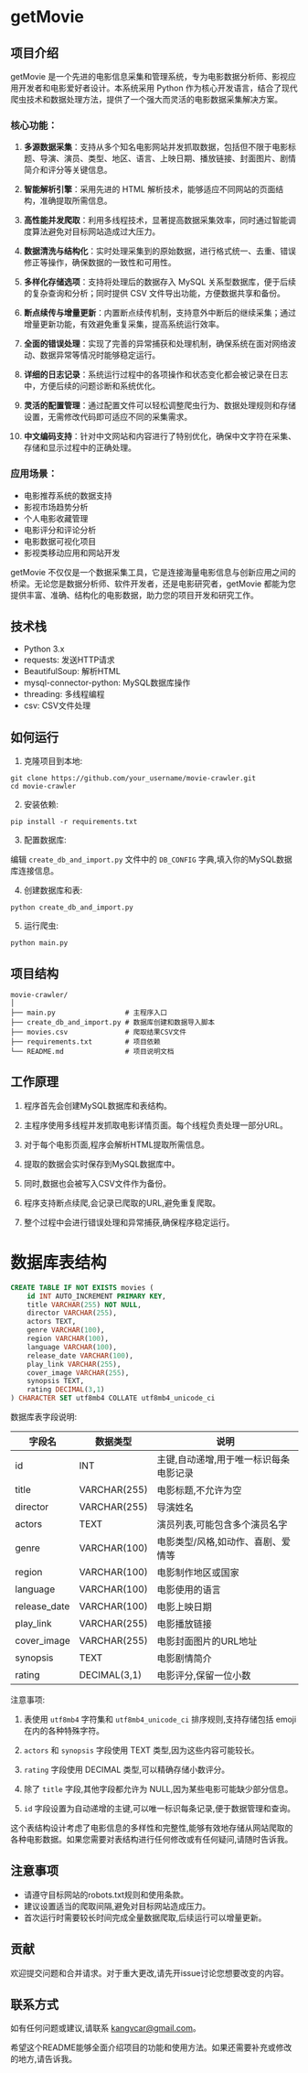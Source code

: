 # getMovie

## 项目介绍

getMovie 是一个先进的电影信息采集和管理系统，专为电影数据分析师、影视应用开发者和电影爱好者设计。本系统采用 Python 作为核心开发语言，结合了现代爬虫技术和数据处理方法，提供了一个强大而灵活的电影数据采集解决方案。

### 核心功能：

1. **多源数据采集**：支持从多个知名电影网站并发抓取数据，包括但不限于电影标题、导演、演员、类型、地区、语言、上映日期、播放链接、封面图片、剧情简介和评分等关键信息。

2. **智能解析引擎**：采用先进的 HTML 解析技术，能够适应不同网站的页面结构，准确提取所需信息。

3. **高性能并发爬取**：利用多线程技术，显著提高数据采集效率，同时通过智能调度算法避免对目标网站造成过大压力。

4. **数据清洗与结构化**：实时处理采集到的原始数据，进行格式统一、去重、错误修正等操作，确保数据的一致性和可用性。

5. **多样化存储选项**：支持将处理后的数据存入 MySQL 关系型数据库，便于后续的复杂查询和分析；同时提供 CSV 文件导出功能，方便数据共享和备份。

6. **断点续传与增量更新**：内置断点续传机制，支持意外中断后的继续采集；通过增量更新功能，有效避免重复采集，提高系统运行效率。

7. **全面的错误处理**：实现了完善的异常捕获和处理机制，确保系统在面对网络波动、数据异常等情况时能够稳定运行。

8. **详细的日志记录**：系统运行过程中的各项操作和状态变化都会被记录在日志中，方便后续的问题诊断和系统优化。

9. **灵活的配置管理**：通过配置文件可以轻松调整爬虫行为、数据处理规则和存储设置，无需修改代码即可适应不同的采集需求。

10. **中文编码支持**：针对中文网站和内容进行了特别优化，确保中文字符在采集、存储和显示过程中的正确处理。

### 应用场景：

- 电影推荐系统的数据支持
- 影视市场趋势分析
- 个人电影收藏管理
- 电影评分和评论分析
- 电影数据可视化项目
- 影视类移动应用和网站开发

getMovie 不仅仅是一个数据采集工具，它是连接海量电影信息与创新应用之间的桥梁。无论您是数据分析师、软件开发者，还是电影研究者，getMovie 都能为您提供丰富、准确、结构化的电影数据，助力您的项目开发和研究工作。


## 技术栈

- Python 3.x
- requests: 发送HTTP请求
- BeautifulSoup: 解析HTML
- mysql-connector-python: MySQL数据库操作
- threading: 多线程编程
- csv: CSV文件处理

## 如何运行

1. 克隆项目到本地:

```
git clone https://github.com/your_username/movie-crawler.git
cd movie-crawler
```

2. 安装依赖:

```
pip install -r requirements.txt
```

3. 配置数据库:

编辑 `create_db_and_import.py` 文件中的 `DB_CONFIG` 字典,填入你的MySQL数据库连接信息。

4. 创建数据库和表:

```
python create_db_and_import.py
```

5. 运行爬虫:

```
python main.py
```

## 项目结构

```
movie-crawler/
│
├── main.py                 # 主程序入口
├── create_db_and_import.py # 数据库创建和数据导入脚本
├── movies.csv              # 爬取结果CSV文件
├── requirements.txt        # 项目依赖
└── README.md               # 项目说明文档
```

## 工作原理

1. 程序首先会创建MySQL数据库和表结构。

2. 主程序使用多线程并发抓取电影详情页面。每个线程负责处理一部分URL。

3. 对于每个电影页面,程序会解析HTML提取所需信息。

4. 提取的数据会实时保存到MySQL数据库中。

5. 同时,数据也会被写入CSV文件作为备份。

6. 程序支持断点续爬,会记录已爬取的URL,避免重复爬取。

7. 整个过程中会进行错误处理和异常捕获,确保程序稳定运行。


# 数据库表结构

```sql
CREATE TABLE IF NOT EXISTS movies (
    id INT AUTO_INCREMENT PRIMARY KEY,
    title VARCHAR(255) NOT NULL,
    director VARCHAR(255),
    actors TEXT,
    genre VARCHAR(100),
    region VARCHAR(100),
    language VARCHAR(100),
    release_date VARCHAR(100),
    play_link VARCHAR(255),
    cover_image VARCHAR(255),
    synopsis TEXT,
    rating DECIMAL(3,1)
) CHARACTER SET utf8mb4 COLLATE utf8mb4_unicode_ci
```

数据库表字段说明:

| 字段名 | 数据类型 | 说明 |
|--------|----------|------|
| id | INT | 主键,自动递增,用于唯一标识每条电影记录 |
| title | VARCHAR(255) | 电影标题,不允许为空 |
| director | VARCHAR(255) | 导演姓名 |
| actors | TEXT | 演员列表,可能包含多个演员名字 |
| genre | VARCHAR(100) | 电影类型/风格,如动作、喜剧、爱情等 |
| region | VARCHAR(100) | 电影制作地区或国家 |
| language | VARCHAR(100) | 电影使用的语言 |
| release_date | VARCHAR(100) | 电影上映日期 |
| play_link | VARCHAR(255) | 电影播放链接 |
| cover_image | VARCHAR(255) | 电影封面图片的URL地址 |
| synopsis | TEXT | 电影剧情简介 |
| rating | DECIMAL(3,1) | 电影评分,保留一位小数 |

注意事项:

1. 表使用 `utf8mb4` 字符集和 `utf8mb4_unicode_ci` 排序规则,支持存储包括 emoji 在内的各种特殊字符。

2. `actors` 和 `synopsis` 字段使用 TEXT 类型,因为这些内容可能较长。

3. `rating` 字段使用 DECIMAL 类型,可以精确存储小数评分。

4. 除了 `title` 字段,其他字段都允许为 NULL,因为某些电影可能缺少部分信息。

5. `id` 字段设置为自动递增的主键,可以唯一标识每条记录,便于数据管理和查询。

这个表结构设计考虑了电影信息的多样性和完整性,能够有效地存储从网站爬取的各种电影数据。如果您需要对表结构进行任何修改或有任何疑问,请随时告诉我。

## 注意事项

- 请遵守目标网站的robots.txt规则和使用条款。
- 建议设置适当的爬取间隔,避免对目标网站造成压力。
- 首次运行时需要较长时间完成全量数据爬取,后续运行可以增量更新。


## 贡献

欢迎提交问题和合并请求。对于重大更改,请先开issue讨论您想要改变的内容。

## 联系方式

如有任何问题或建议,请联系 [kangvcar@gmail.com](mailto:kangvcar@gmail.com)。

希望这个README能够全面介绍项目的功能和使用方法。如果还需要补充或修改的地方,请告诉我。

